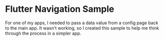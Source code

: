 # Flutter Navigation Sample

For one of my apps, I needed to pass a data value from a config page back to the main app. It wasn't working, so I created this sample to help me think through the process in a simpler app.